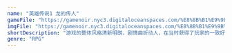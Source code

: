 ```yaml
---
name: "英雄传说1 龙的传人"
gameFile: "https://gamenoir.nyc3.digitaloceanspaces.com/%E8%8B%B1%E9%9B%84%E4%BC%A0%E8%AF%B41/yxcs1.zip"
imgFile: "https://gamenoir.nyc3.digitaloceanspaces.com/%E8%8B%B1%E9%9B%84%E4%BC%A0%E8%AF%B41/original.webp"
shortDescription: "游戏的整体风格清新明朗，剧情曲折动人，在当时获得了玩家的一致好评"
genre: "RPG"
---
```

